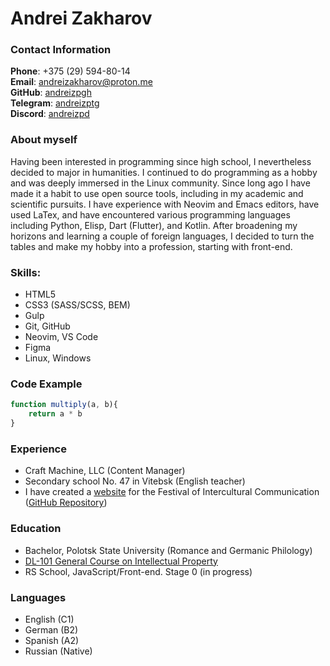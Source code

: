 # Andrei Zakharov

### Contact Information
**Phone**: +375 (29) 594-80-14<br>
**Email**: andreizakharov@proton.me<br>
**GitHub**: [andreizpgh](https://github.com/andreizpgh)<br>
**Telegram**: [andreizptg](https://t.me/andreizptg)<br>
**Discord**: [andreizpd](https://discordapp.com/users/andreizpd)

### About myself
Having been interested in programming since high school, I nevertheless decided to major in humanities. I continued to do programming as a hobby and was deeply immersed in the Linux community. Since long ago I have made it a habit to use open source tools, including in my academic and scientific pursuits. I have experience with Neovim and Emacs editors, have used LaTex, and have encountered various programming languages including Python, Elisp, Dart (Flutter), and Kotlin. After broadening my horizons and learning a couple of foreign languages, I decided to turn the tables and make my hobby into a profession, starting with front-end.

### Skills:
- HTML5
- CSS3 (SASS/SCSS, BEM)
- Gulp
- Git, GitHub
- Neovim, VS Code
- Figma
- Linux, Windows

### Code Example
``` js
function multiply(a, b){
    return a * b
}
```

### Experience
- Craft Machine, LLC (Content Manager)
- Secondary school No. 47 in Vitebsk (English teacher)
- I have created a [website](https://andreizpgh.github.io/school-project/) for the Festival of Intercultural Communication ([GitHub Repository](https://github.com/andreizpgh/school-project))


### Education
- Bachelor, Polotsk State University (Romance and Germanic Philology)
- [DL-101 General Course on Intellectual Property](https://welc.wipo.int/lms/verify/index.php?q=eLUpRcpWBb)
- RS School, JavaScript/Front-end. Stage 0 (in progress)

### Languages
- English (C1)
- German (B2)
- Spanish (A2)
- Russian (Native)
